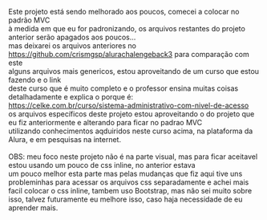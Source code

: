 Este projeto está sendo melhorado aos poucos, comecei a colocar no padrão MVC<br>
à medida em que eu for padronizando, os arquivos restantes do projeto anterior serão apagados aos poucos...<br>
mas deixarei os arquivos anteriores no https://github.com/crismgsp/alurachalengeback3 para comparação com este<br>
alguns arquivos mais genericos, estou aproveitando de um curso que estou fazendo e o link<br>
deste curso que é muito completo e o professor ensina muitas coisas detalhadamente e explica o porque é:<br>
https://celke.com.br/curso/sistema-administrativo-com-nivel-de-acesso <br>
os arquivos específicos deste projeto estou aproveitando o do projeto que eu fiz anteriormente e alterando para ficar no padrao MVC<br>
utilizando conhecimentos aqduiridos neste curso acima, na plataforma da Alura, e em pesquisas na internet.<br>
<br>
OBS: meu foco neste projeto não é na parte visual, mas para ficar aceitavel estou usando um pouco de css inline, no anterior estava<br>
um pouco melhor esta parte mas pelas mudanças que fiz aqui tive uns probleminhas para acessar os arquivos css separadamente e achei mais<br>
facil colocar o css inline, tambem uso Bootstrap, mas não sei muito sobre isso, talvez futuramente eu melhore isso, caso haja necessidade de eu aprender mais.<br>